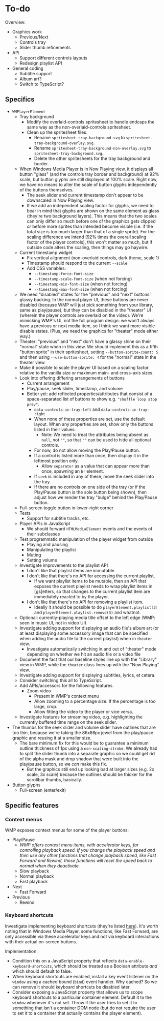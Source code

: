 
# To-do

Overview:

* Graphics work
  * Previous/Next
  * Controls tray
  * Slider thumb refinements
* API
  * Support different controls layouts
  * Redesign playlist API
* General coding
  * Subtitle support
  * Album art?
  * Switch to TypeScript?

## Specifics

* `WMPlayerElement`
  * Tray background
    * Modify the overlaid-controls spritesheet to handle endcaps the same way as the non-overlaid-controls spritesheet.
    * Clean up the spritesheet files.
      * Rename `spritesheet-tray-background.svg` to `spritesheet-tray-background-overlay.svg`.
      * Rename `spritesheet-tray-background-non-overlay.svg` to `spritesheet-tray-background.svg`.
      * Delete the other spritesheets for the tray background and border.
  * When Windows Media Player is in Now Playing view, it displays all button "glass" (and the controls tray border and background) at 92% scale, but button glyphs are still displayed at 100% scale. Right now, we have no means to alter the scale of button glyphs independently of the buttons themselves.
    * The seek slider and current timestamp don't appear to be downscaled in Now Playing view.
    * If we add an independent scaling factor for glyphs, we need to bear in mind that glyphs are shown on the same element as glass (they're two background layers). This means that the two scales can only differ so much before one of the graphics gets clipped *or* before more sprites than intended become visible (i.e. if the total size is too much larger than that of a single sprite). For the scaling difference we intend (92% times the overall scaling factor of the player controls), this won't matter so much, but if outside code alters the scaling, then things may go haywire.
  * Current timestamp widget
    * Fix vertical alignment (non-overlaid controls, dark theme, scale 1)
    * Timestamp should respond to the current `--scale`
    * Add CSS variables:
      * `--timestamp-force-font-size`
      * `--timestamp-scale-font-size` (when not forcing)
      * `--timestamp-min-font-size` (when not forcing)
      * `--timestamp-max-font-size` (when not forcing)
  * We need "disabled" states for the "previous" and "next" buttons' glassy backing. In the normal player UI, these buttons are never disabled (because WMP will just pick something from your library, same as play/pause), but they can be disabled in the "theater" UI  (wherein the player controls are overlaid on the video). We're mimicking WMP's UI, not the full program design: we won't always have a previous or next media item, so I think we want more visible disable states. (Plus, we need the graphics for "theater" mode either way.)
  * Theater: "previous" and "next" don't have a glassy shine on their "normal" state when in this view. We should implement this as a fifth "button sprite" in their spritesheet, setting `--button-sprite-count: 5` and then using `--use-button-sprite: 4` for the "normal" state in the theater view.
  * Make it possible to scale the player UI based on a scaling factor relative to the vanilla size *or* maximum main- and cross-axis sizes.
  * Look into offering differing arrangements of buttons
    * Current arrangement
    * Play/pause, seek slider, timestamp, and volume
    * Better yet: add reflected properties/attributes that consist of a space-separated list of buttons to show e.g. `"shuffle loop stop prev"`.
      * `data-controls-in-tray-left` and `data-controls-in-tray-right`
      * When none of these properties are set, use the default layout. When any properties are set, show only the buttons listed in their values.
        * Note: We need to treat the attributes being absent as `null`, not `""`, so that `""` can be used to hide all optional controls.
      * For now, do not allow moving the Play/Pause button.
      * If a control is listed more than once, then display it in the leftmost position only.
        * Allow `separator` as a value that can appear more than once, spawning an `hr` element.
      * If `seek` is included in any of these, move the seek slider into the tray.
      * If there are no controls on one side of the tray (or if the Play/Pause button is the sole button being shown), then adjust how we render the tray "bulge" behind the Play/Pause button.
  * Full-screen toggle button in lower-right corner
  * Tests
    * Support for subtitle tracks, etc.
  * Player APIs in JavaScript
    * We should forward `HTMLMediaElement` events and the events of their subclasses
  * Test programmatic manipulation of the player widget from outside
    * Playing and pausing
    * Manipulating the playlist
    * Muting
    * Setting volume
  * Investigate improvements to the playlist API
    * I don't like that playlist items are immutable.
    * I don't like that there's no API for accessing the current playlist.
      * If we want playlist items to be mutable, then an API that exposes the current playlist needs to wrap playlist items in [gs]etters, so that changes to the current playlist item are immediately reacted to by the player.
    * I don't like that there's no API for removing a playlist item.
      * Ideally it should be possible to do `playerElement.playlist[3]` and `playerElement.playlist.remove(3)` and whatnot.
  * Optional: currently-playing media title offset to the left edge (WMP: seen in music UI, not in video UI).
  * Investigate adding support for displaying an audio file's album art (or at least displaying some accessory image that can be specified when adding the audio file to the current playlist) when in `theater` view.
    * Investigate automatically switching in and out of "theater" mode depending on whether we hit an audio file or a video file
  * Document the fact that our baseline styles line up with the "Library" view in WMP, while the `theater` class lines up with the "Now Playing" view.
  * Investigate adding support for displaying subtitles, lyrics, et cetera.
  * Consider switching this all to TypeScript.
  * Add APIs/accessors for the following features.
    * Zoom video
      * Present in WMP's context menu
      * Allow zooming to a percentage size. If the percentage is too large, crop.
      * Allow fitting the video to the player or vice versa.
  * Investigate features for streaming video, e.g. highlighting the currently buffered time range on the seek slider.
* The thumbs for the seek slider and volume slider have outlines that are too thin, because we're taking the 86x86px jewel from the play/pause graphic and reusing it at a smaller size.
  * The bare minimum fix for this would be to guarantee a minimum outline thickness of 1px using a `non-scaling-stroke`. We already had to split the slider thumb into a separate graphic so we could get rid of the alpha mask and drop shadow that were built into the play/pause button, so we *can* make this fix.
    * But the graphics still end up looking bad at larger sizes (e.g. 2x scale, 3x scale) because the outlines should be thicker for the scrollbar thumbs, basically.
* Button glyphs
  * Full-screen (enter/exit)
  
## Specific features

### Context menus

WMP exposes context menus for some of the player buttons:

* Play/Pause
  * *WMP offers context menu items, with accelerator keys, for controlling playback speed. If you change the playback speed and then use any other functions that change playback speed, like Fast Forward and Rewind, those functions will reset the speed back to normal when they deactivate.*
  * Slow playback
  * Normal playback
  * Fast playback
* Next
  * Fast Forward
* Previous
  * Rewind

  
### Keyboard shortcuts
  
Investigate implementing keyboard shortcuts (they're listed [here](https://www.instructables.com/Keyboard-Shortcuts-for-Windows-Media-Player/)). It's worth noting that in Windows Media Player, some functions, like Fast Forward, are only accessible via these accelerator keys and not via keyboard interactions with their actual on-screen buttons.

Implementation:

* Condition this on a JavaScript property that reflects `data-enable-keyboard-shortcuts`, which should be treated as a Boolean attribute *and* which should default to false.
* When keyboard shortcuts are enabled, install a key event listener on the `window` using a cached bound (`bind`) event handler. Why cached? So we can remove it should keyboard shortcuts be disabled later.
* Consider exposing a JavaScript property that allows us to scope keyboard shortcuts to a particular container element. Default it to the `window` whenever it's not set. Throw if the user tries to set it to something that isn't a container DOM node (but do not require the user to set it to a container that actually contains the player element).